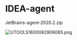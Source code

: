 # IDEA-agent
 JetBrains-agent-2020.2.zip

![UTOOLS1600082906065.png](https://img02.sogoucdn.com/app/a/100520146/8913df1e001eb2296c655e40b40bdbba)

